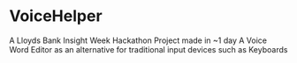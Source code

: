 # VoiceHelper
A Lloyds Bank Insight Week Hackathon Project made in ~1 day
A Voice Word Editor as an alternative for traditional input devices such as Keyboards 
